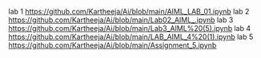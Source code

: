 lab 1 https://github.com/Kartheeja/Ai/blob/main/AIML_LAB_01.ipynb
lab 2 https://github.com/Kartheeja/Ai/blob/main/Lab02_AIML_.ipynb
lab 3 https://github.com/Kartheeja/Ai/blob/main/Lab3_AIML%20(5).ipynb
lab 4 https://github.com/Kartheeja/Ai/blob/main/LAB_AIML_4%20(1).ipynb
lab 5 https://github.com/Kartheeja/Ai/blob/main/Assignment_5.ipynb
